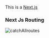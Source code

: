 This is a [Next.js](https://nextjs.org/)

### Next Js Routing
![catchAllroutes](https://user-images.githubusercontent.com/77038785/161377640-8ac7b81c-4a1f-499e-bbdc-2818a4883bd9.png)
